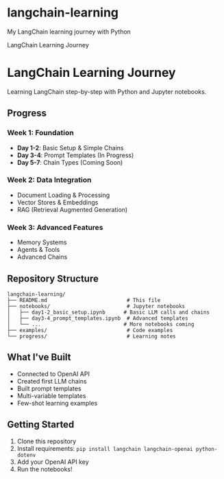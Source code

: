 # langchain-learning
My LangChain learning journey with Python

LangChain Learning Journey
# LangChain Learning Journey

Learning LangChain step-by-step with Python and Jupyter notebooks.

## Progress

### Week 1: Foundation
- **Day 1-2**: Basic Setup & Simple Chains
- **Day 3-4**: Prompt Templates (In Progress)
- **Day 5-7**: Chain Types (Coming Soon)

### Week 2: Data Integration
- Document Loading & Processing
- Vector Stores & Embeddings  
- RAG (Retrieval Augmented Generation)

### Week 3: Advanced Features
- Memory Systems
- Agents & Tools
- Advanced Chains

## Repository Structure

```
langchain-learning/
├── README.md                          # This file
├── notebooks/                         # Jupyter notebooks
│   ├── day1-2_basic_setup.ipynb      # Basic LLM calls and chains
│   ├── day3-4_prompt_templates.ipynb  # Advanced templates
│   └── ...                           # More notebooks coming
├── examples/                          # Code examples
└── progress/                          # Learning notes
```

## What I've Built

- Connected to OpenAI API
- Created first LLM chains
- Built prompt templates
- Multi-variable templates
- Few-shot learning examples

## Getting Started

1. Clone this repository
2. Install requirements: `pip install langchain langchain-openai python-dotenv`
3. Add your OpenAI API key
4. Run the notebooks!
